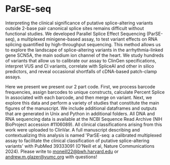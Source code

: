 # ParSE-seq

Interpreting the clinical significance of putative splice-altering variants outside 2-base pair canonical splice sites remains difficult without functional studies. We developed Parallel Splice Effect Sequencing (ParSE-seq), a multiplexed minigene-based assay, to test variant effects on RNA splicing quantified by high-throughput sequencing. This method allows us to explore the landscape of splice-altering variants in the arrhythmia-linked gene SCN5A, the main sodium ion channel of the heart. We study hundreds of variants that allow us to calibrate our assay to ClinGen specifications, interpret VUS and CI variants, correlate with SpliceAI and other in silico predictors, and reveal occasional shortfalls of cDNA-based patch-clamp assays. 

Here we present we present our 2 part code. First, we process barcode frequencies, assign barcodes to unique constructs, calculate Percent Splice In associated with each barcode, and then merge on variant. Next,  we explore this data and perform a variety of studies that constitute the main figures of the manuscript. We include additional dataframes and outputs that are generated in Unix and Python in additional folders. All DNA and RNA sequencing data is available at the NCBI Sequence Read Archive (NIH BioProject accession #1106089). All clinical classifications arising from this work were uploaded to ClinVar. A full manuscript describing and contextualizing this analysis is named 'ParSE-seq: a calibrated multiplexed assay to facilitate the clinical classification of putative splice-altering variants' with PubMed 39333091 (O'Neill et al, Nature Communications 2024). Please write to moneill22@bwh.harvard.edu or andrew.m.glazer@vumc.org with questions!  
